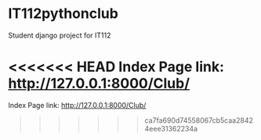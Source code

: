 # IT112pythonclub
Student django project for IT112

<<<<<<< HEAD
Index Page link: http://127.0.0.1:8000/Club/
=======
Index Page link: http://127.0.0.1:8000/Club/
>>>>>>> ca7fa690d74558067cb5caa28424eee31362234a
